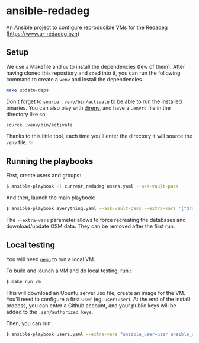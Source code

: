 # ansible-redadeg

An Ansible project to configure reproducible VMs for the Redadeg (https://www.ar-redadeg.bzh)


## Setup
We use a Makefile and `uv` to install the dependencies (few of them).
After having cloned this repository and `cd`ed into it, you can run the following command to create a `venv` and install the dependencies.

```bash
make update-deps
```

Don't forget to `source .venv/bin/activate` to be able to run the installed binaries.
You can also play with [direnv](https://direnv.net), and have a `.envrc` file in the directory like so:
```
source .venv/bin/activate
```

Thanks to this little tool, each time you'll enter the directory it will source the `venv` file. ✨

## Running the playbooks

First, create users and groups:

```bash
$ ansible-playbook -l current_redadeg users.yaml --ask-vault-pass
```

And then, launch the main playbook:

```bash
$ ansible-playbook everything.yaml --ask-vault-pass --extra-vars '{"drop_db":true,"update_cities":true,"update_osm":true, "osm_drop_db":true, "osm_update_db": true, "osm_clean_dumps": true}'
```

The `--extra-vars` parameter allows to force recreating the databases and download/update OSM data. They can be removed after the first run.

## Local testing
You will need [`qemu`](https://www.qemu.org/) to run a local VM.

To build and launch a VM and do local testing, run :

```bash
$ make run_vm
```

This will download an Ubuntu server .iso file, create an image for the VM. You'll need to configure a first user (eg. `user:user`).
At the end of the install process, you can enter a Github account, and your public keys will be added to the `.ssh/authorized_keys`.

Then, you can run :

```bash
$ ansible-playbook users.yaml --extra-vars "ansible_user=user ansible_ssh_private_key_file=ssh_key_for_vm_(for_github)" -K --ask-vault-pass
```
